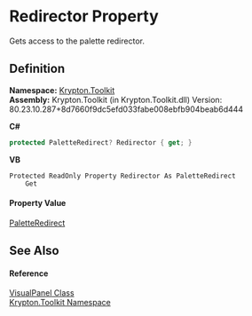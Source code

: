 # Redirector Property


Gets access to the palette redirector.



## Definition
**Namespace:** <a href="79d2eac2-21f4-54ff-7552-b20c33c30600.md">Krypton.Toolkit</a>  
**Assembly:** Krypton.Toolkit (in Krypton.Toolkit.dll) Version: 80.23.10.287+8d7660f9dc5efd033fabe008ebfb904beab6d444

**C#**
``` C#
protected PaletteRedirect? Redirector { get; }
```
**VB**
``` VB
Protected ReadOnly Property Redirector As PaletteRedirect
	Get
```



#### Property Value
<a href="eb4bd14d-b283-a570-c104-b4d55603d473.md">PaletteRedirect</a>

## See Also


#### Reference
<a href="6fbc3d92-8b52-35e9-904e-553b5951491c.md">VisualPanel Class</a>  
<a href="79d2eac2-21f4-54ff-7552-b20c33c30600.md">Krypton.Toolkit Namespace</a>  

